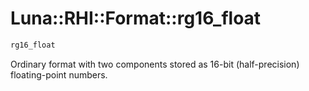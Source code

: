 # Luna::RHI::Format::rg16_float

```c++
rg16_float
```

Ordinary format with two components stored as 16-bit (half-precision) floating-point numbers. 

